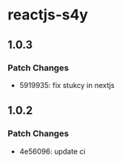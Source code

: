 # reactjs-s4y

## 1.0.3

### Patch Changes

- 5919935: fix stukcy in nextjs

## 1.0.2

### Patch Changes

- 4e56096: update ci

